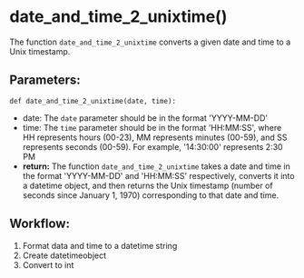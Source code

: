 # date_and_time_2_unixtime()
The function `date_and_time_2_unixtime` converts a given date and time to a Unix timestamp.
## Parameters:
    def date_and_time_2_unixtime(date, time):
- date: The `date` parameter should be in the format 'YYYY-MM-DD'
- time: The `time` parameter should be in the format 'HH:MM:SS', where HH represents hours
    (00-23), MM represents minutes (00-59), and SS represents seconds (00-59). For example, '14:30:00'
    represents 2:30 PM
- **return:** The function `date_and_time_2_unixtime` takes a date and time in the format 'YYYY-MM-DD'
    and 'HH:MM:SS' respectively, converts it into a datetime object, and then returns the Unix timestamp
    (number of seconds since January 1, 1970) corresponding to that date and time.

## Workflow:
1. Format data and time to a datetime string
2. Create datetimeobject
3. Convert to int